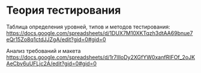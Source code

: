 # Теория тестирования

Таблица определения уровней, типов и методов тестирования:
https://docs.google.com/spreadsheets/d/1DUX7M10XKTqzh3dtAA69bnue7eQr15Zo8q1ctdJJZgA/edit?gid=0#gid=0

Анализ требований и макета
https://docs.google.com/spreadsheets/d/1r7lIloDy2XGfYW0xanfRIFOf_2oJKAeCbv6uUFLjc2A/edit?gid=0#gid=0

